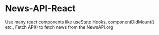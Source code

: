 # News-API-React

Use many react components like useState Hooks, componentDidMount() etc., 
Fetch API() to fetch news from the NewsAPI.org
